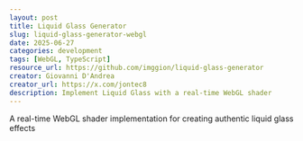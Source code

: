 ```yaml
---
layout: post
title: Liquid Glass Generator
slug: liquid-glass-generator-webgl
date: 2025-06-27
categories: development
tags: [WebGL, TypeScript]
resource_url: https://github.com/imggion/liquid-glass-generator
creator: Giovanni D'Andrea
creator_url: https://x.com/jontec8
description: Implement Liquid Glass with a real-time WebGL shader
---
```


A real-time WebGL shader implementation for creating authentic liquid glass effects